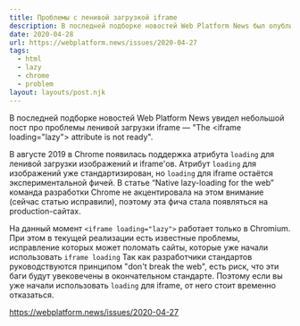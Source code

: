 ```yaml
---
title: Проблемы с ленивой загрузкой iframe
description: В последней подборке новостей Web Platform News был опубликован пост про проблемы ленивой загрузки iframe
date: 2020-04-28
url: https://webplatform.news/issues/2020-04-27
tags:
  - html
  - lazy
  - chrome
  - problem
layout: layouts/post.njk
---
```

В последней подборке новостей Web Platform News увидел небольшой пост про проблемы ленивой загрузки iframe — "The &lt;iframe loading="lazy"&gt; attribute is not ready".

В августе 2019 в Chrome появилась поддержка атрибута `loading` для ленивой загрузки изображений и iframe'ов. Атрибут `loading` для изображений уже стандартизирован, но `loading` для iframe остаётся экспериментальной фичей. В статье “Native lazy-loading for the web” команда разработки Chrome не акцентировала на этом внимание (сейчас статью исправили), поэтому эта фича стала появляться на production-сайтах.

На данный момент `<iframe loading="lazy">` работает только в Chromium. При этом в текущей реализации есть известные проблемы, исправление которых может поломать сайты, которые уже начали использовать `iframe loading` Так как разработчики стандартов руководствуются принципом "don't break the web", есть риск, что эти баги будут увековечены в окончательном стандарте. Поэтому если вы уже начали использовать `loading` для iframe, от него стоит временно отказаться.

https://webplatform.news/issues/2020-04-27
